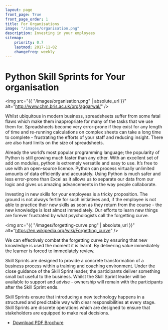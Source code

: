 ```yaml
---
layout: page
front_page: True
front_page_order: 1
title: For Organisations
image: "/images/organisation.png"
description: Investing in your employees
sitemap:
    priority: 0.7
    lastmod: 2017-11-02
    changefreq: weekly
---
```


# Python Skill Sprints for Your organisation

<span class="image right"><img src="{{ "/images/organisation.png" | absolute_url }}" alt="http://www.chm.bris.ac.uk/org/aggarwal/" /></span>

Whilst ubiquitous in modern business, spreadsheets suffer from some fatal flaws which make them inappropriate for many of the tasks that we use them for. Spreadsheets become very error-prone if they exist for any length of time and re-running calculations on complex sheets can take a long time to complete - frustrating the efforts of your staff and reducing insight. There are also hard limits on the size of spreadsheets.

Already the world’s most popular programming language; the popularity of Python is still growing much faster than any other. With an excellent set of add on modules, python is extremely versatile and easy to use. It’s free to use with an open-source licence. Python can process virtually unlimited amounts of data efficiently and accurately. Using Python is much safer and less error-prone than Excel as it allows us to separate our data from our logic and gives us amazing advancements in the way people collaborate.

Investing in new skills for your employees is a tricky proposition. The ground is not always fertile for such initiatives and, if the employee is not able to practice their new skills as soon as they return from the course - the new knowledge is lost almost immediately. Our efforts to learn new things are forever frustrated by what psychologists call the forgetting curve.

<span class="image left"><img src="{{ "/images/forgetting-curve.png" | absolute_url }}" alt="https://en.wikipedia.org/wiki/Forgetting_curve" /></span>

We can effectively combat the forgetting curve by ensuring that new knowledge is used the moment it is learnt. By delivering value immediately the learner is forced to immediately review.

Skill Sprints are designed to provide a concrete transformation of a business process within a training and coaching environment. Under the close guidance of the Skill Sprint leader, the participants deliver something small but useful to the business. Whilst the Skill Sprint leader will be available to support and advise - ownership will remain with the participants after the Skill Sprint ends.

Skill Sprints ensure that introducing a new technology happens in a structured and predictable way with clear responsibilities at every stage. Skill Sprints are discrete operations which are designed to ensure that stakeholders are equipped to make real decisions.

<ul class="actions fit">
	<li><a href="/assets/docs/Python_Skill_Sprint_brochure.pdf" download class="button fit">Download PDF Brochure</a></li>
</ul>